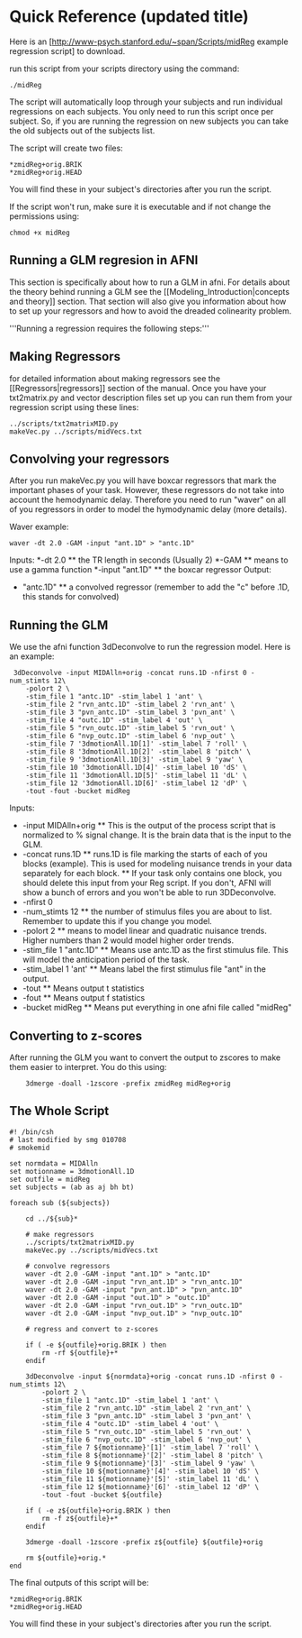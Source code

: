 # Quick Reference (updated title)

Here is an [http://www-psych.stanford.edu/~span/Scripts/midReg example regression script] to download.

run this script from your scripts directory using the command:

``` 
./midReg
```

The script will automatically loop through your subjects and run individual regressions on each subjects.  You only need to run this script once per subject. So, if you are running the regression on new subjects you can take the old subjects out of the subjects list.

The script will create two files:
```
*zmidReg+orig.BRIK
*zmidReg+orig.HEAD 
```

You will find these in your subject's directories after you run the script.

If the script won't run, make sure it is executable and if not change the permissions using:

```
chmod +x midReg
```

## Running a GLM regresion in AFNI

This section is specifically about how to run a GLM in afni.  For details about the theory behind running a GLM see the [[Modeling_Introduction|concepts and theory]] section.  That section will also give you information about how to set up your regressors and how to avoid the dreaded colinearity problem.

'''Running a regression requires the following steps:'''

## Making Regressors

for detailed information about making regressors see the [[Regressors|regressors]] section of the manual.  Once you have your txt2matrix.py and vector description files set up you can run them from your regression script using these lines:

```
../scripts/txt2matrixMID.py
makeVec.py ../scripts/midVecs.txt
```

## Convolving your regressors

After you run makeVec.py you will have boxcar regressors that mark the important phases of your task.  However, these regressors do not take into account the hemodynamic delay.  Therefore you need to run "waver" on all of you regressors in order to model the hymodynamic delay (more details).  

Waver example:
```
waver -dt 2.0 -GAM -input "ant.1D" > "antc.1D"
```

Inputs:
*-dt 2.0
** the TR length in seconds (Usually 2) 
*-GAM
** means to use a gamma function
*-input "ant.1D"
** the boxcar regressor
Output:
* "antc.1D"
** a convolved regressor (remember to add the "c" before .1D, this stands for convolved)

## Running the GLM

We use the afni function 3dDeconvolve to run the regression model.  Here is an example:

```
 3dDeconvolve -input MIDAlln+orig -concat runs.1D -nfirst 0 -num_stimts 12\
    -polort 2 \
    -stim_file 1 "antc.1D" -stim_label 1 'ant' \
    -stim_file 2 "rvn_antc.1D" -stim_label 2 'rvn_ant' \
    -stim_file 3 "pvn_antc.1D" -stim_label 3 'pvn_ant' \
    -stim_file 4 "outc.1D" -stim_label 4 'out' \
    -stim_file 5 "rvn_outc.1D" -stim_label 5 'rvn_out' \
    -stim_file 6 "nvp_outc.1D" -stim_label 6 'nvp_out' \
    -stim_file 7 '3dmotionAll.1D[1]' -stim_label 7 'roll' \
    -stim_file 8 '3dmotionAll.1D[2]' -stim_label 8 'pitch' \
    -stim_file 9 '3dmotionAll.1D[3]' -stim_label 9 'yaw' \
    -stim_file 10 '3dmotionAll.1D[4]' -stim_label 10 'dS' \
    -stim_file 11 '3dmotionAll.1D[5]' -stim_label 11 'dL' \
    -stim_file 12 '3dmotionAll.1D[6]' -stim_label 12 'dP' \
    -tout -fout -bucket midReg
```

Inputs:

* -input MIDAlln+orig
**  This is the output of the process script that is normalized to % signal change. It is the brain data that is the input to the GLM.
* -concat runs.1D
**  runs.1D is file marking the starts of each of you blocks (example). This is used for modeling nuisance trends in your data separately for each block.
**  If your task only contains one block, you should delete this input from your Reg script. If you don't, AFNI will show a bunch of errors and you won't be able to run 3DDeconvolve.
* -nfirst 0
* -num_stimts 12
**  the number of stimulus files you are about to list.  Remember to update this if you change you model.
* -polort 2
** means to model linear and quadratic nuisance trends.  Higher numbers than 2 would model higher order trends.
* -stim_file 1 "antc.1D"
** Means use antc.1D as the first stimulus file. This will model the anticipation period of the task.
* -stim_label 1 'ant'
** Means label the first stimulus file "ant" in the output.
* -tout
** Means output t statistics
* -fout
** Means output f statistics
* -bucket midReg
** Means put everything in one afni file called "midReg"

## Converting to z-scores

After running the GLM you want to convert the output to zscores to make them easier to interpret.  You do this using:

```
    3dmerge -doall -1zscore -prefix zmidReg midReg+orig
```

## The Whole Script

```
#! /bin/csh
# last modified by smg 010708
# smokemid

set normdata = MIDAlln
set motionname = 3dmotionAll.1D
set outfile = midReg
set subjects = (ab as aj bh bt)

foreach sub (${subjects})

    cd ../${sub}*

    # make regressors
    ../scripts/txt2matrixMID.py
    makeVec.py ../scripts/midVecs.txt

    # convolve regressors
    waver -dt 2.0 -GAM -input "ant.1D" > "antc.1D"
    waver -dt 2.0 -GAM -input "rvn_ant.1D" > "rvn_antc.1D"
    waver -dt 2.0 -GAM -input "pvn_ant.1D" > "pvn_antc.1D"
    waver -dt 2.0 -GAM -input "out.1D" > "outc.1D"
    waver -dt 2.0 -GAM -input "rvn_out.1D" > "rvn_outc.1D"
    waver -dt 2.0 -GAM -input "nvp_out.1D" > "nvp_outc.1D"

    # regress and convert to z-scores

    if ( -e ${outfile}+orig.BRIK ) then
        rm -rf ${outfile}+*
    endif
    
    3dDeconvolve -input ${normdata}+orig -concat runs.1D -nfirst 0 -num_stimts 12\
        -polort 2 \
        -stim_file 1 "antc.1D" -stim_label 1 'ant' \
        -stim_file 2 "rvn_antc.1D" -stim_label 2 'rvn_ant' \
        -stim_file 3 "pvn_antc.1D" -stim_label 3 'pvn_ant' \
        -stim_file 4 "outc.1D" -stim_label 4 'out' \
        -stim_file 5 "rvn_outc.1D" -stim_label 5 'rvn_out' \
        -stim_file 6 "nvp_outc.1D" -stim_label 6 'nvp_out' \
        -stim_file 7 ${motionname}'[1]' -stim_label 7 'roll' \
        -stim_file 8 ${motionname}'[2]' -stim_label 8 'pitch' \
        -stim_file 9 ${motionname}'[3]' -stim_label 9 'yaw' \
        -stim_file 10 ${motionname}'[4]' -stim_label 10 'dS' \
        -stim_file 11 ${motionname}'[5]' -stim_label 11 'dL' \
        -stim_file 12 ${motionname}'[6]' -stim_label 12 'dP' \
        -tout -fout -bucket ${outfile}

    if ( -e z${outfile}+orig.BRIK ) then
        rm -f z${outfile}+*
    endif

    3dmerge -doall -1zscore -prefix z${outfile} ${outfile}+orig

    rm ${outfile}+orig.*
end

```

The final outputs of this script will be:
```
*zmidReg+orig.BRIK
*zmidReg+orig.HEAD 
```
You will find these in your subject's directories after you run the script.
